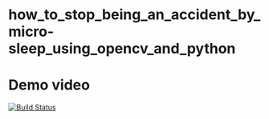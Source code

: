 # how_to_stop_being_an_accident_by_micro-sleep_using_opencv_and_python

# Demo video

[![Build Status](https://i.ytimg.com/vi/hwIXDAytf4k/hqdefault.jpg?sqp=-oaymwEjCNACELwBSFryq4qpAxUIARUAAAAAGAElAADIQj0AgKJDeAE=&rs=AOn4CLB97USW6Bfytod1xQu8Odq_P99hMw?branch=master)](http://www.youtube.com/watch?v=hwIXDAytf4k&t)
